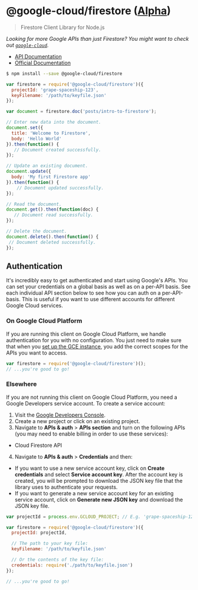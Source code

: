# @google-cloud/firestore ([Alpha][versioning])
> Firestore Client Library for Node.js

*Looking for more Google APIs than just Firestore? You might want to check out [`google-cloud`][google-cloud].*

- [API Documentation][gcloud-firestore-docs]
- [Official Documentation][cloud-firestore-docs]


```sh
$ npm install --save @google-cloud/firestore
```
```js
var firestore = require('@google-cloud/firestore')({
  projectId: 'grape-spaceship-123',
  keyFilename: '/path/to/keyfile.json'
});

var document = firestore.doc('posts/intro-to-firestore');

// Enter new data into the document.
document.set({
  title: 'Welcome to Firestore',
  body: 'Hello World'
}).then(function() {
   // Document created successfully.
});

// Update an existing document.
document.update({
  body: 'My first Firestore app'
}).then(function() {
    // Document updated successfully.
});

// Read the document.
document.get().then(function(doc) {
   // Document read successfully.
});

// Delete the document.
document.delete().then(function() {
 // Document deleted successfully.
});

```


## Authentication

It's incredibly easy to get authenticated and start using Google's APIs. You can set your credentials on a global basis as well as on a per-API basis. See each individual API section below to see how you can auth on a per-API-basis. This is useful if you want to use different accounts for different Google Cloud services.

### On Google Cloud Platform

If you are running this client on Google Cloud Platform, we handle authentication for you with no configuration. You just need to make sure that when you [set up the GCE instance][gce-how-to], you add the correct scopes for the APIs you want to access.

``` js
var firestore = require('@google-cloud/firestore')();
// ...you're good to go!
```

### Elsewhere

If you are not running this client on Google Cloud Platform, you need a Google Developers service account. To create a service account:

1. Visit the [Google Developers Console][dev-console].
2. Create a new project or click on an existing project.
3. Navigate to  **APIs & auth** > **APIs section** and turn on the following APIs (you may need to enable billing in order to use these services):
  * Cloud Firestore API
4. Navigate to **APIs & auth** >  **Credentials** and then:
  * If you want to use a new service account key, click on **Create credentials** and select **Service account key**. After the account key is created, you will be prompted to download the JSON key file that the library uses to authenticate your requests.
  * If you want to generate a new service account key for an existing service account, click on **Generate new JSON key** and download the JSON key file.

``` js
var projectId = process.env.GCLOUD_PROJECT; // E.g. 'grape-spaceship-123'

var firestore = require('@google-cloud/firestore')({
  projectId: projectId,

  // The path to your key file:
  keyFilename: '/path/to/keyfile.json'

  // Or the contents of the key file:
  credentials: require('./path/to/keyfile.json')
});

// ...you're good to go!
```


[versioning]: https://github.com/GoogleCloudPlatform/google-cloud-node#versioning
[google-cloud]: https://github.com/GoogleCloudPlatform/google-cloud-node/
[gce-how-to]: https://cloud.google.com/compute/docs/authentication#using
[dev-console]: https://console.developers.google.com/project
[gcloud-firestore-docs]: https://googlecloudplatform.github.io/google-cloud-node/#/docs/firestore
[cloud-firestore-docs]: https://cloud.google.com/firestore